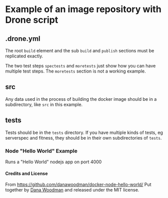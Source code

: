 # Example of an image repository with Drone script

## .drone.yml
The root `build` element and the sub `build` and `publish` sections must be replicated exactly.

The two test steps `spectests` and `moretests` just show how you can have multiple test steps. The `moretests` section is not a working example.

##  src
Any data used in the process of building the docker image should be in a subdirectory, like `src` in this example.

## tests
Tests should be in the `tests` directory.
If you have multiple kinds of tests, eg serverspec and fitness, they should be in their own subdirectories of `tests`.


### Node "Hello World" Example
Runs a "Hello World" nodejs app on port 4000

#### Credits and License
From https://github.com/danawoodman/docker-node-hello-world/
Put together by [Dana Woodman](mailto:dana@danawoodman.com) and released under the MIT license.